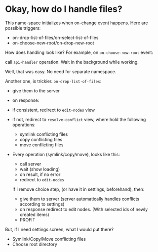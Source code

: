 # Okay, how do I handle files?

This name-space  initializes when on-change event 
happens. Here are possible triggers:

* on-drop-list-of-files/on-select-list-of-files
* on-choose-new-root/on-drop-new-root

How does handling look like? 
For example, on `on-choose-new-root` event:

call `api-handler` operation. Wait in the background while working.


Well, that was easy. No need for separate namespace.

Another one, is trickier. `on-drop-list-of-files`: 
* give them to the server
* on response: 
* if consistent, redirect to `edit-nodes` view
* if not, redirect to `resolve-conflict` view, where hold the following operations:
  * symlink conflicting files
  * copy conflicting files
  * move conflicting files
* Every operation (symlink/copy/move), looks like this:
  * call server
  * wait (show loading)
  * on result, if no error
  * redirect to `edit-nodes`
  
  If I remove choice step, (or have it in settings, beforehand), then:
  * give them to server (server automatically handles conflicts according to settings)
  * on response redirect to edit nodes. (With selected ids of newly created items)
  * PROFIT
    
But, if I need settings screen, what I would put there? 
  * Symlink/Copy/Move conflicting files
  * Choose root directory
